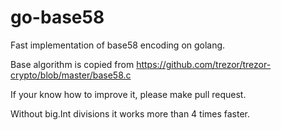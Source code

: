 # go-base58

Fast implementation of base58 encoding on golang. 

Base algorithm is copied from https://github.com/trezor/trezor-crypto/blob/master/base58.c

If your know how to improve it, please make pull request.

Without big.Int divisions it works more than 4 times faster.
